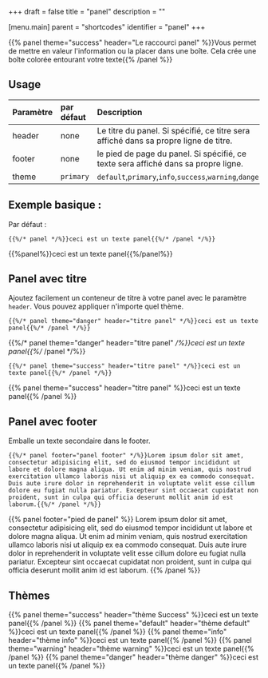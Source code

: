 +++
draft = false
title = "panel"
description = ""

[menu.main]
parent = "shortcodes"
identifier = "panel"
+++



{{% panel theme="success" header="Le raccourci panel" %}}Vous permet de mettre en valeur l'information ou la placer dans une boîte. Cela crée une boîte colorée entourant votre texte{{% /panel %}}


## Usage 

| Paramètre | par défaut | Description |
|:--|:--|:--|
| header | none | Le titre du panel. Si spécifié, ce titre sera affiché dans sa propre ligne de titre. |
| footer | none | le pied de page du panel. Si spécifié, ce texte sera affiché dans sa propre ligne. |
| theme | `primary` | `default`,`primary`,`info`,`success`,`warning`,`danger` |

## Exemple basique : 

Par défaut :

	{{%/* panel */%}}ceci est un texte panel{{%/* /panel */%}}

{{%panel%}}ceci est un texte panel{{%/panel%}}

## Panel avec titre

Ajoutez facilement un conteneur de titre à votre panel avec le paramètre `header`. Vous pouvez appliquer n'importe quel thème.

	{{%/* panel theme="danger" header="titre panel" */%}}ceci est un texte panel{{%/* /panel */%}}

{{%/* panel theme="danger" header="titre panel" */%}}ceci est un texte panel{{%/* /panel */%}}

	{{%/* panel theme="success" header="titre panel" */%}}ceci est un texte panel{{%/* /panel */%}}

{{% panel theme="success" header="titre panel" %}}ceci est un texte panel{{% /panel %}}

## Panel avec footer
Emballe un texte secondaire dans le footer.

	{{%/* panel footer="panel footer" */%}}Lorem ipsum dolor sit amet, consectetur adipisicing elit, sed do eiusmod tempor incididunt ut labore et dolore magna aliqua. Ut enim ad minim veniam, quis nostrud exercitation ullamco laboris nisi ut aliquip ex ea commodo consequat. Duis aute irure dolor in reprehenderit in voluptate velit esse cillum dolore eu fugiat nulla pariatur. Excepteur sint occaecat cupidatat non proident, sunt in culpa qui officia deserunt mollit anim id est laborum.{{%/* /panel */%}}

{{% panel footer="pied de panel" %}}
Lorem ipsum dolor sit amet, consectetur adipisicing elit, sed do eiusmod
tempor incididunt ut labore et dolore magna aliqua. Ut enim ad minim veniam,
quis nostrud exercitation ullamco laboris nisi ut aliquip ex ea commodo
consequat. Duis aute irure dolor in reprehenderit in voluptate velit esse
cillum dolore eu fugiat nulla pariatur. Excepteur sint occaecat cupidatat non
proident, sunt in culpa qui officia deserunt mollit anim id est laborum.
{{% /panel %}}

## Thèmes

{{% panel theme="success" header="thème Success" %}}ceci est un texte panel{{% /panel %}}
{{% panel theme="default" header="thème default" %}}ceci est un texte panel{{% /panel %}}
{{% panel theme="info" header="thème info" %}}ceci est un texte panel{{% /panel %}}
{{% panel theme="warning" header="thème warning" %}}ceci est un texte panel{{% /panel %}}
{{% panel theme="danger" header="thème danger" %}}ceci est un texte panel{{% /panel %}}
